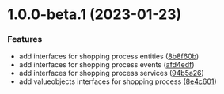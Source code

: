 # 1.0.0-beta.1 (2023-01-23)


### Features

* add interfaces for shopping process entities ([8b8f60b](https://github.com/pervasive-cats/toys-store-shopping/commit/8b8f60b9e2e94b2d06f02d1993255743074fe264))
* add interfaces for shopping process events ([afd4edf](https://github.com/pervasive-cats/toys-store-shopping/commit/afd4edf50d2654a55a7c2d90a94c758e021add90))
* add interfaces for shopping process services ([94b5a26](https://github.com/pervasive-cats/toys-store-shopping/commit/94b5a26371f6692b6fcf4aaa219c3d39cd66443e))
* add valueobjects interfaces for shopping process ([8e4c601](https://github.com/pervasive-cats/toys-store-shopping/commit/8e4c601bd1d0e380679653c8480af16fd3bb7fbe))
